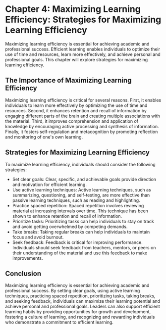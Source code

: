 Chapter 4: Maximizing Learning Efficiency: Strategies for Maximizing Learning Efficiency
========================================================================================

Maximizing learning efficiency is essential for achieving academic and professional success. Efficient learning enables individuals to optimize their use of time and resources, learn more effectively, and achieve personal and professional goals. This chapter will explore strategies for maximizing learning efficiency.

The Importance of Maximizing Learning Efficiency
------------------------------------------------

Maximizing learning efficiency is critical for several reasons. First, it enables individuals to learn more effectively by optimizing the use of time and resources. Second, it enhances retention and recall of information by engaging different parts of the brain and creating multiple associations with the material. Third, it improves comprehension and application of knowledge by encouraging active processing and synthesis of information. Finally, it fosters self-regulation and metacognition by promoting reflection and monitoring of one's own learning.

Strategies for Maximizing Learning Efficiency
---------------------------------------------

To maximize learning efficiency, individuals should consider the following strategies:

* Set clear goals: Clear, specific, and achievable goals provide direction and motivation for efficient learning.
* Use active learning techniques: Active learning techniques, such as summarizing, questioning, and self-testing, are more effective than passive learning techniques, such as reading and highlighting.
* Practice spaced repetition: Spaced repetition involves reviewing material at increasing intervals over time. This technique has been shown to enhance retention and recall of information.
* Prioritize tasks: Prioritizing tasks can help individuals to stay on track and avoid getting overwhelmed by competing demands.
* Take breaks: Taking regular breaks can help individuals to maintain focus and avoid burnout.
* Seek feedback: Feedback is critical for improving performance. Individuals should seek feedback from teachers, mentors, or peers on their understanding of the material and use this feedback to make improvements.

Conclusion
----------

Maximizing learning efficiency is essential for achieving academic and professional success. By setting clear goals, using active learning techniques, practicing spaced repetition, prioritizing tasks, taking breaks, and seeking feedback, individuals can maximize their learning potential and achieve personal and professional goals. Leaders can also support efficient learning habits by providing opportunities for growth and development, fostering a culture of learning, and recognizing and rewarding individuals who demonstrate a commitment to efficient learning.

